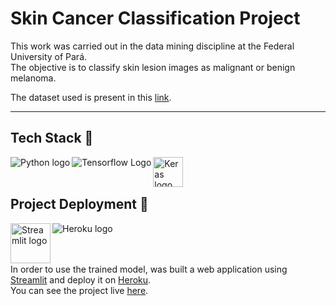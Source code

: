 # Skin Cancer Classification Project
This work was carried out in the data mining discipline at the Federal University of Pará.\
The objective is to classify skin lesion images as malignant or benign melanoma. <br>

The dataset used is present in this [link](https://www.kaggle.com/fanconic/skin-cancer-malignant-vs-benign).
<hr>

## Tech Stack 🧰
<img align="left" alt="Python logo" src="https://img.icons8.com/color/48/000000/python--v1.png" />
<img align="left" alt="Tensorflow Logo" src="https://img.icons8.com/color/48/000000/tensorflow.png" />
<img align="left" alt="Keras logo" src="https://upload.wikimedia.org/wikipedia/commons/thumb/a/ae/Keras_logo.svg/512px-Keras_logo.svg.png" width="48px" />
<br>
<br>

## Project Deployment 🚀
<img align="left" alt="Streamlit logo" src="https://streamlit.io/images/brand/streamlit-mark-color.png" width="64px" />
<img align="left" alt="Heroku logo" src="https://img.icons8.com/color/48/000000/heroku.png"/>
<br><br><br>

In order to use the trained model, was built a web application using [Streamlit](https://streamlit.io/) and deploy it on [Heroku](https://www.heroku.com/). <br>You can see the project live [here](https://skin-cancer-project.herokuapp.com/).
